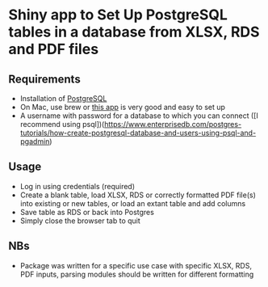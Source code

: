 # Shiny app to Set Up PostgreSQL tables in a database from XLSX, RDS and PDF files

## Requirements
* Installation of [PostgreSQL](https://www.postgresql.org/download/)
* On Mac, use brew or [this app](https://postgresapp.com/) is very good and easy to set up
* A username with password for a database to which you can connect ([I recommend using psql])(https://www.enterprisedb.com/postgres-tutorials/how-create-postgresql-database-and-users-using-psql-and-pgadmin)

## Usage
* Log in using credentials (required)
* Create a blank table, load XLSX, RDS or correctly formatted PDF file(s) into existing or new tables, or load an extant table and add columns
* Save table as RDS or back into Postgres
* Simply close the browser tab to quit

## NBs
* Package was written for a specific use case with specific XLSX, RDS, PDF inputs, parsing modules should be written for different formatting
